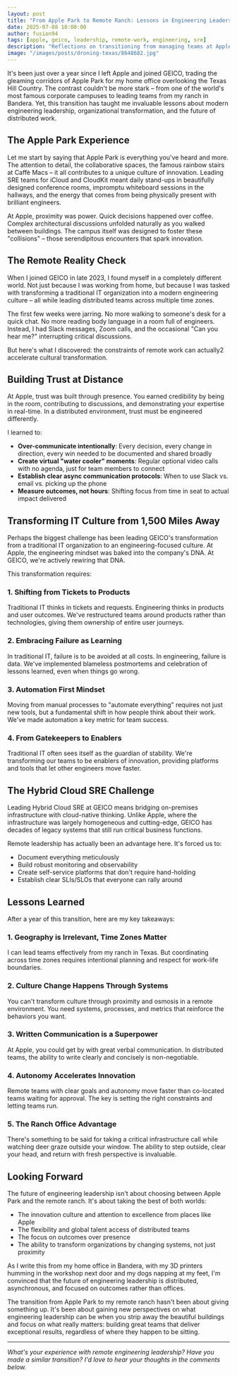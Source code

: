 ```yaml
---
layout: post
title: "From Apple Park to Remote Ranch: Lessons in Engineering Leadership Transformation"
date: 2025-07-08 10:00:00
author: fusion94
tags: [apple, geico, leadership, remote-work, engineering, sre]
description: "Reflections on transitioning from managing teams at Apple's campus to leading distributed SRE teams at GEICO, and transforming traditional IT organizations into engineering-focused cultures."
image: "/images/posts/droning-texas/8648682.jpg"
---
```


It's been just over a year since I left Apple and joined GEICO, trading the gleaming corridors of Apple Park for my home office overlooking the Texas Hill Country. The contrast couldn't be more stark – from one of the world's most famous corporate campuses to leading teams from my ranch in Bandera. Yet, this transition has taught me invaluable lessons about modern engineering leadership, organizational transformation, and the future of distributed work.

## The Apple Park Experience

Let me start by saying that Apple Park is everything you've heard and more. The attention to detail, the collaborative spaces, the famous rainbow stairs at Caffè Macs – it all contributes to a unique culture of innovation. Leading SRE teams for iCloud and CloudKit meant daily stand-ups in beautifully designed conference rooms, impromptu whiteboard sessions in the hallways, and the energy that comes from being physically present with brilliant engineers.

At Apple, proximity was power. Quick decisions happened over coffee. Complex architectural discussions unfolded naturally as you walked between buildings. The campus itself was designed to foster these "collisions" – those serendipitous encounters that spark innovation.

## The Remote Reality Check

When I joined GEICO in late 2023, I found myself in a completely different world. Not just because I was working from home, but because I was tasked with transforming a traditional IT organization into a modern engineering culture – all while leading distributed teams across multiple time zones.

The first few weeks were jarring. No more walking to someone's desk for a quick chat. No more reading body language in a room full of engineers. Instead, I had Slack messages, Zoom calls, and the occasional "Can you hear me?" interrupting critical discussions.

But here's what I discovered: the constraints of remote work can actually2 accelerate cultural transformation.

## Building Trust at Distance

At Apple, trust was built through presence. You earned credibility by being in the room, contributing to discussions, and demonstrating your expertise in real-time. In a distributed environment, trust must be engineered differently.

I learned to:

- **Over-communicate intentionally**: Every decision, every change in direction, every win needed to be documented and shared broadly
- **Create virtual "water cooler" moments**: Regular optional video calls with no agenda, just for team members to connect
- **Establish clear async communication protocols**: When to use Slack vs. email vs. picking up the phone
- **Measure outcomes, not hours**: Shifting focus from time in seat to actual impact delivered

## Transforming IT Culture from 1,500 Miles Away

Perhaps the biggest challenge has been leading GEICO's transformation from a traditional IT organization to an engineering-focused culture. At Apple, the engineering mindset was baked into the company's DNA. At GEICO, we're actively rewiring that DNA.

This transformation requires:

### 1. **Shifting from Tickets to Products**

Traditional IT thinks in tickets and requests. Engineering thinks in products and user outcomes. We've restructured teams around products rather than technologies, giving them ownership of entire user journeys.

### 2. **Embracing Failure as Learning**

In traditional IT, failure is to be avoided at all costs. In engineering, failure is data. We've implemented blameless postmortems and celebration of lessons learned, even when things go wrong.

### 3. **Automation First Mindset**

Moving from manual processes to "automate everything" requires not just new tools, but a fundamental shift in how people think about their work. We've made automation a key metric for team success.

### 4. **From Gatekeepers to Enablers**

Traditional IT often sees itself as the guardian of stability. We're transforming our teams to be enablers of innovation, providing platforms and tools that let other engineers move faster.

## The Hybrid Cloud SRE Challenge

Leading Hybrid Cloud SRE at GEICO means bridging on-premises infrastructure with cloud-native thinking. Unlike Apple, where the infrastructure was largely homogeneous and cutting-edge, GEICO has decades of legacy systems that still run critical business functions.

Remote leadership has actually been an advantage here. It's forced us to:

- Document everything meticulously
- Build robust monitoring and observability
- Create self-service platforms that don't require hand-holding
- Establish clear SLIs/SLOs that everyone can rally around

## Lessons Learned

After a year of this transition, here are my key takeaways:

### 1. **Geography is Irrelevant, Time Zones Matter**

I can lead teams effectively from my ranch in Texas. But coordinating across time zones requires intentional planning and respect for work-life boundaries.

### 2. **Culture Change Happens Through Systems**

You can't transform culture through proximity and osmosis in a remote environment. You need systems, processes, and metrics that reinforce the behaviors you want.

### 3. **Written Communication is a Superpower**

At Apple, you could get by with great verbal communication. In distributed teams, the ability to write clearly and concisely is non-negotiable.

### 4. **Autonomy Accelerates Innovation**

Remote teams with clear goals and autonomy move faster than co-located teams waiting for approval. The key is setting the right constraints and letting teams run.

### 5. **The Ranch Office Advantage**

There's something to be said for taking a critical infrastructure call while watching deer graze outside your window. The ability to step outside, clear your head, and return with fresh perspective is invaluable.

## Looking Forward

The future of engineering leadership isn't about choosing between Apple Park and the remote ranch. It's about taking the best of both worlds:

- The innovation culture and attention to excellence from places like Apple
- The flexibility and global talent access of distributed teams
- The focus on outcomes over presence
- The ability to transform organizations by changing systems, not just proximity

As I write this from my home office in Bandera, with my 3D printers humming in the workshop next door and my dogs napping at my feet, I'm convinced that the future of engineering leadership is distributed, asynchronous, and focused on outcomes rather than offices.

The transition from Apple Park to my remote ranch hasn't been about giving something up. It's been about gaining new perspectives on what engineering leadership can be when you strip away the beautiful buildings and focus on what really matters: building great teams that deliver exceptional results, regardless of where they happen to be sitting.

---

_What's your experience with remote engineering leadership? Have you made a similar transition? I'd love to hear your thoughts in the comments below._
